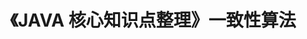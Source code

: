 ---
title: 《JAVA 核心知识点整理》一致性算法
tags: 
  - JAVA核心知识点整理
categories:
  - 读书笔记
  - JAVA核心知识点整理
visible: hide
---